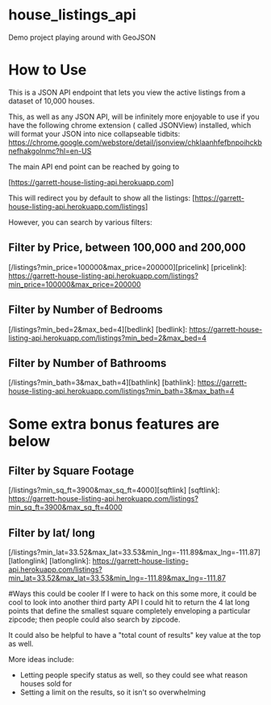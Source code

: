 # house_listings_api
Demo project playing around with GeoJSON

# How to Use
This is a JSON API endpoint that lets you view the active listings from a dataset of 10,000 houses.

This, as well as any JSON API, will be infinitely more enjoyable to use if you have the following
chrome extension ( called JSONView) installed, which will format your JSON into nice collapseable tidbits:
https://chrome.google.com/webstore/detail/jsonview/chklaanhfefbnpoihckbnefhakgolnmc?hl=en-US

The main API end point can be reached by going to

[https://garrett-house-listing-api.herokuapp.com]

This will redirect you by default to show all the listings:
[https://garrett-house-listing-api.herokuapp.com/listings]

However, you can search by various filters:
## Filter by Price, between 100,000 and 200,000
[/listings?min_price=100000&max_price=200000][pricelink]
[pricelink]: https://garrett-house-listing-api.herokuapp.com/listings?min_price=100000&max_price=200000

## Filter by Number of Bedrooms
[/listings?min_bed=2&max_bed=4][bedlink]
[bedlink]: https://garrett-house-listing-api.herokuapp.com/listings?min_bed=2&max_bed=4

## Filter by Number of Bathrooms
[/listings?min_bath=3&max_bath=4][bathlink]
[bathlink]: https://garrett-house-listing-api.herokuapp.com/listings?min_bath=3&max_bath=4

# Some extra bonus features are below
## Filter by Square Footage
[/listings?min_sq_ft=3900&max_sq_ft=4000][sqftlink]
[sqftlink]: https://garrett-house-listing-api.herokuapp.com/listings?min_sq_ft=3900&max_sq_ft=4000

## Filter by lat/ long 
[/listings?min_lat=33.52&max_lat=33.53&min_lng=-111.89&max_lng=-111.87][latlonglink]
[latlonglink]: https://garrett-house-listing-api.herokuapp.com/listings?min_lat=33.52&max_lat=33.53&min_lng=-111.89&max_lng=-111.87

#Ways this could be cooler
If I were to hack on this some more, it could be cool to look into another third party API I could hit to return the 4 lat long points that define the smallest square completely enveloping a particular zipcode; then people could also search by zipcode.

It could also be helpful to have a "total count of results" key value at the top as well.

More ideas include:
* Letting people specify status as well, so they could see what reason houses sold for
* Setting a limit on the results, so it isn't so overwhelming
